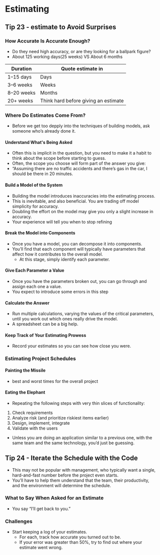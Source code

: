 # Estimating
## Tip 23 - estimate to Avoid Surprises
### How Accurate Is Accurate Enough?
- Do they need high accuracy, or are they looking for a ballpark figure?
- About 125 working days(25 weeks) VS About 6 months

| Duration   | Quote estimate in                    |
|------------|--------------------------------------|
| 1–15 days  | Days                                 |
| 3–6 weeks  | Weeks                                |
| 8–20 weeks | Months                               |
| 20+ weeks  | Think hard before giving an estimate |

### Where Do Estimates Come From?
- Before we get too depply into the techniques of building models, ask someone who’s already done it.

#### Understand What's Being Asked
- Often this is implicit in the question, but you need to make it a habit to think about the scope before starting to guess. 
- Often, the scope you choose will form part of the answer you give: 
- “Assuming there are no traffic accidents and there’s gas in the car, I should be there in 20 minutes.

#### Build a Model of the System
- Building the model introduces inaccuracies into the estimating process. 
- This is inevitable, and also beneficial. You are trading off model simplicity for accuracy. 
- Doubling the effort on the model may give you only a slight increase in accuracy. 
- Your experience will tell you when to stop refining

#### Break the Model into Components
- Once you have a model, you can decompose it into components.
- You’ll find that each component will typically have parameters that affect how it contributes to the overall model. 
  - At this stage, simply identify each parameter.

#### Give Each Parameter a Value
- Once you have the parameters broken out, you can go through and assign each one a value. 
- You expect to introduce some errors in this step

#### Calculate the Answer
- Run multiple calculations, varying the values of the critical parameters, until you work out which ones really drive the model. 
- A spreadsheet can be a big help.

#### Keep Track of Your Estimating Prowess
- Record your estimates so you can see how close you were.

### Estimating Project Schedules
#### Painting the Missile
- best and worst times for the overall project
#### Eating the Elephant
- Repeating the following steps with very thin slices of functionality:
1. Check requirements
2. Analyze risk (and prioritize riskiest items earlier)
3. Design, implement, integrate
4. Validate with the users
- Unless you are doing an application similar to a previous one, with the same team and the same technology, you’d just be guessing.

## Tip 24 - Iterate the Schedule with the Code
- This may not be popular with management, who typically want a single, hard-and-fast number before the project even starts. 
- You’ll have to help them understand that the team, their productivity, and the environment will determine the schedule.

### What to Say When Asked for an Estimate
- You say “I’ll get back to you.”

### Challenges
- Start keeping a log of your estimates. 
  - For each, track how accurate you turned out to be. 
  - If your error was greater than 50%, try to find out where your estimate went wrong.

